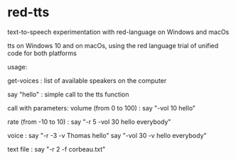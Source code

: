 # red-tts
text-to-speech experimentation with red-language on Windows and macOs

tts on Windows 10 and on macOs, using the red language
trial of unified code for both platforms

usage:

get-voices : list of available speakers on the computer

say "hello" : simple call to the tts function

call with parameters:
volume (from 0 to 100) :
say "-vol 10  hello"

rate (from -10 to 10) :
say "-r 5 -vol 30 hello everybody"

voice :
say "-r -3 -v Thomas hello" 
say "-vol 30  -v <Microsoft Zira Desktop> hello everybody"

text file :
say "-r 2 -f corbeau.txt"

